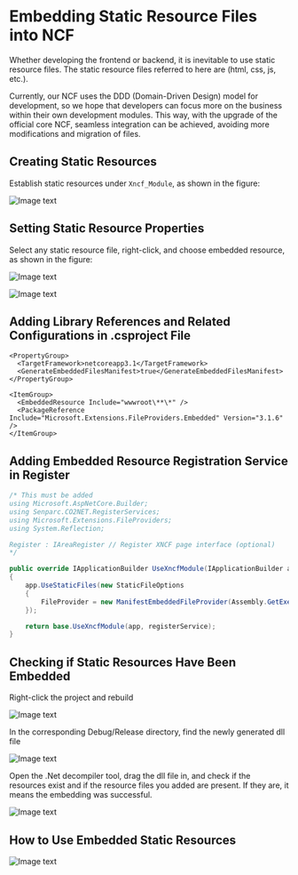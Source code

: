 # Embedding Static Resource Files into NCF

Whether developing the frontend or backend, it is inevitable to use static resource files. The static resource files referred to here are (html, css, js, etc.).

Currently, our NCF uses the DDD (Domain-Driven Design) model for development, so we hope that developers can focus more on the business within their own development modules. This way, with the upgrade of the official core NCF, seamless integration can be achieved, avoiding more modifications and migration of files.

## Creating Static Resources

Establish static resources under `Xncf_Module`, as shown in the figure:

![Image text](./images/embedded_static_to_ncf/create_static_resources.png)

## Setting Static Resource Properties

Select any static resource file, right-click, and choose embedded resource, as shown in the figure:

![Image text](./images/embedded_static_to_ncf/resource_property.png)

![Image text](./images/embedded_static_to_ncf/select_embedded_resource.png)

## Adding Library References and Related Configurations in .csproject File

    <PropertyGroup>
      <TargetFramework>netcoreapp3.1</TargetFramework>
      <GenerateEmbeddedFilesManifest>true</GenerateEmbeddedFilesManifest>
    </PropertyGroup>

    <ItemGroup>
      <EmbeddedResource Include="wwwroot\**\*" />
      <PackageReference Include="Microsoft.Extensions.FileProviders.Embedded" Version="3.1.6" />
    </ItemGroup>

## Adding Embedded Resource Registration Service in Register

```csharp
/* This must be added
using Microsoft.AspNetCore.Builder;
using Senparc.CO2NET.RegisterServices;
using Microsoft.Extensions.FileProviders;
using System.Reflection;

Register : IAreaRegister // Register XNCF page interface (optional)
*/

public override IApplicationBuilder UseXncfModule(IApplicationBuilder app, IRegisterService registerService)
{
    app.UseStaticFiles(new StaticFileOptions
    {
        FileProvider = new ManifestEmbeddedFileProvider(Assembly.GetExecutingAssembly(), "wwwroot")
    });

    return base.UseXncfModule(app, registerService);
}
```

## Checking if Static Resources Have Been Embedded

Right-click the project and rebuild

![Image text](./images/embedded_static_to_ncf/rebuild_project.png)

In the corresponding Debug/Release directory, find the newly generated dll file

![Image text](./images/embedded_static_to_ncf/rebuild_project_dll.png)

Open the .Net decompiler tool, drag the dll file in, and check if the resources exist and if the resource files you added are present. If they are, it means the embedding was successful.

![Image text](./images/embedded_static_to_ncf/find_embedded_source.png)

## How to Use Embedded Static Resources

![Image text](./images/embedded_static_to_ncf/use_embedded_resource.png)
